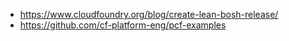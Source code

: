 - https://www.cloudfoundry.org/blog/create-lean-bosh-release/
- https://github.com/cf-platform-eng/pcf-examples
